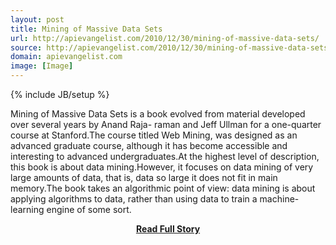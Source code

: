 ```yaml
---
layout: post
title: Mining of Massive Data Sets
url: http://apievangelist.com/2010/12/30/mining-of-massive-data-sets/
source: http://apievangelist.com/2010/12/30/mining-of-massive-data-sets/
domain: apievangelist.com
image: [Image]
---
```

{% include JB/setup %}<p>Mining of Massive Data Sets is a book evolved from material developed over several years by Anand Raja- raman and Jeff Ullman for a one-quarter course at Stanford.The course titled Web Mining, was designed as an advanced graduate course, although it has become accessible and interesting to advanced undergraduates.At the highest level of description, this book is about data mining.However, it focuses on data mining of very large amounts of data, that is, data so large it does not fit in main memory.The book takes an algorithmic point of view: data mining is about applying algorithms to data, rather than using data to train a machine-learning engine of some sort.</p>
<center><p><a href="http://apievangelist.com/2010/12/30/mining-of-massive-data-sets/" style='padding:25px; font-sze:18px; font-weight: bold;'>Read Full Story</a></p></center>
